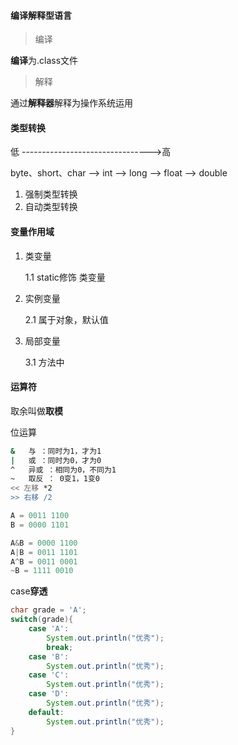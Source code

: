#### 编译解释型语言

> 编译

**编译**为.class文件

> 解释

通过**解释器**解释为操作系统运用

#### 类型转换

低 -------------------------------->高

byte、short、char --> int --> long --> float --> double

1. 强制类型转换
2. 自动类型转换

#### 变量作用域

1. 类变量

   1.1  static修饰  类变量

2. 实例变量

   2.1 属于对象，默认值

3. 局部变量

   3.1 方法中

#### 运算符

取余叫做**取模** 

位运算

```bash
&	与 ：同时为1，才为1
|	或 ：同时为0，才为0
^	异或 ：相同为0，不同为1
~	取反 ： 0变1，1变0
<< 左移 *2
>> 右移 /2
```

```java
A = 0011 1100
B = 0000 1101

A&B = 0000 1100
A|B = 0011 1101
A^B = 0011 0001
~B = 1111 0010
```



case**穿透**

```java
char grade = 'A';
switch(grade){
    case 'A':
        System.out.println("优秀");
        break;
    case 'B':
        System.out.println("优秀");
    case 'C':
        System.out.println("优秀");
    case 'D':
        System.out.println("优秀"); 
    default:
        System.out.println("优秀");   
}
```







